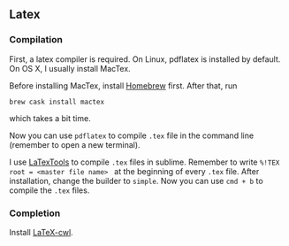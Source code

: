 ## Latex

### Compilation

First, a latex compiler is required.
On Linux, pdflatex is installed by default.
On OS X, I usually install MacTex.

Before installing MacTex, install [Homebrew](https://brew.sh) first.
After that, run
```
brew cask install mactex
```
which takes a bit time.

Now you can use `pdflatex` to compile `.tex` file in the command line (remember to open a new terminal).

I use [LaTexTools](https://latextools.readthedocs.io/en/latest/) to compile `.tex` files in sublime. Remember to write `%!TEX root = <master file name> ` at the beginning of every `.tex` file.
After installation, change the builder to `simple`. Now you can use `cmd + b` to compile the `.tex` files.

### Completion

Install [LaTeX-cwl](https://packagecontrol.io/packages/LaTeX-cwl).
